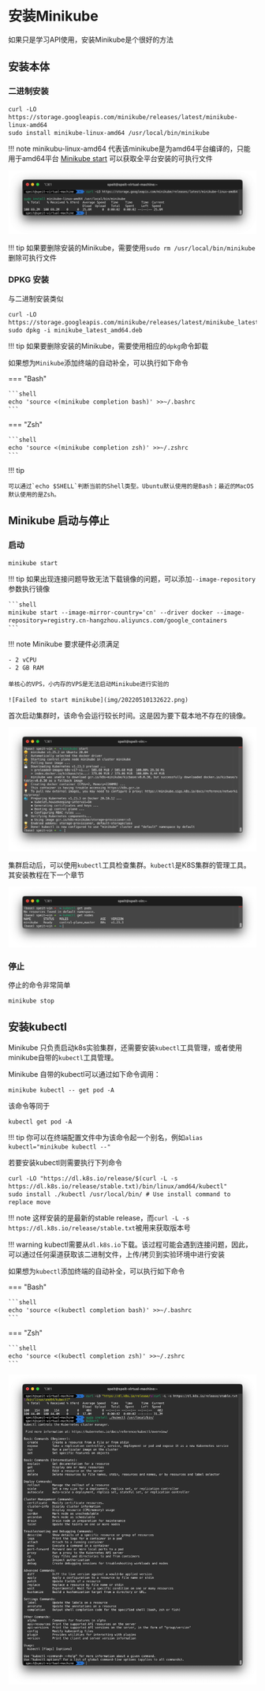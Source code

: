 # 安装Minikube

如果只是学习API使用，安装Minikube是个很好的方法

## 安装本体

### 二进制安装

```shell
curl -LO https://storage.googleapis.com/minikube/releases/latest/minikube-linux-amd64
sudo install minikube-linux-amd64 /usr/local/bin/minikube
```

!!! note
    minikubu-linux-amd64 代表该minikube是为amd64平台编译的，只能用于amd64平台
    [Minikube start](https://minikube.sigs.k8s.io/docs/start/) 可以获取全平台安装的可执行文件

![Minikube installation](img/20220417230357.png)

!!! tip
    如果要删除安装的Minikube，需要使用`sudo rm /usr/local/bin/minikube`删除可执行文件

### DPKG 安装

与二进制安装类似

```shell
curl -LO https://storage.googleapis.com/minikube/releases/latest/minikube_latest_amd64.deb
sudo dpkg -i minikube_latest_amd64.deb
```

!!! tip
    如果要删除安装的Minikube，需要使用相应的`dpkg`命令卸载

如果想为`Minikube`添加终端的自动补全，可以执行如下命令

=== "Bash"

    ```shell
    echo 'source <(minikube completion bash)' >>~/.bashrc
    ```

=== "Zsh"

    ```shell
    echo 'source <(minikube completion zsh)' >>~/.zshrc
    ```

!!! tip

    可以通过`echo $SHELL`判断当前的Shell类型。Ubuntu默认使用的是Bash；最近的MacOS默认使用的是Zsh。

## Minikube 启动与停止

### 启动

```shell
minikube start
```

!!! tip
    如果出现连接问题导致无法下载镜像的问题，可以添加`--image-repository`参数执行镜像

    ```shell
    minikube start --image-mirror-country='cn' --driver docker --image-repository=registry.cn-hangzhou.aliyuncs.com/google_containers
    ```

!!! note
    Minikube 要求硬件必须满足

    - 2 vCPU
    - 2 GB RAM

    单核心的VPS，小内存的VPS是无法启动Minikube进行实验的

    ![Failed to start minikube](img/20220510132622.png)  

首次启动集群时，该命令会运行较长时间。这是因为要下载本地不存在的镜像。

![Minikube start](img/20220510133417.png)

集群启动后，可以使用`kubectl`工具检查集群。`kubectl`是K8S集群的管理工具。其安装教程在下一个章节

![Inspect Minikube](img/20220510133506.png)  

### 停止

停止的命令非常简单

```shell
minikube stop
```

## 安装kubectl

Minikube 只负责启动k8s实验集群，还需要安装`kubectl`工具管理，或者使用minikube自带的`kubectl`工具管理。

Minikube 自带的kubectl可以通过如下命令调用：

```shell
minikube kubectl -- get pod -A
```

该命令等同于

```shell
kubectl get pod -A
```

!!! tip
    你可以在终端配置文件中为该命令起一个别名，例如`alias kubectl="minikube kubectl --"`

若要安装kubectl则需要执行下列命令

```shell
curl -LO "https://dl.k8s.io/release/$(curl -L -s https://dl.k8s.io/release/stable.txt)/bin/linux/amd64/kubectl"
sudo install ./kubectl /usr/local/bin/ # Use install command to replace move
```

!!! note
    这样安装的是最新的stable release，而`curl -L -s https://dl.k8s.io/release/stable.txt`被用来获取版本号

!!! warning
    kubectl需要从`dl.k8s.io`下载。该过程可能会遇到连接问题，因此，可以通过任何渠道获取该二进制文件，上传/拷贝到实验环境中进行安装

如果想为`kubectl`添加终端的自动补全，可以执行如下命令

=== "Bash"

    ```shell
    echo 'source <(kubectl completion bash)' >>~/.bashrc
    ```

=== "Zsh"

    ```shell
    echo 'source <(kubectl completion zsh)' >>~/.zshrc
    ```

![Kubctl installation](img/20220417225246.png)
